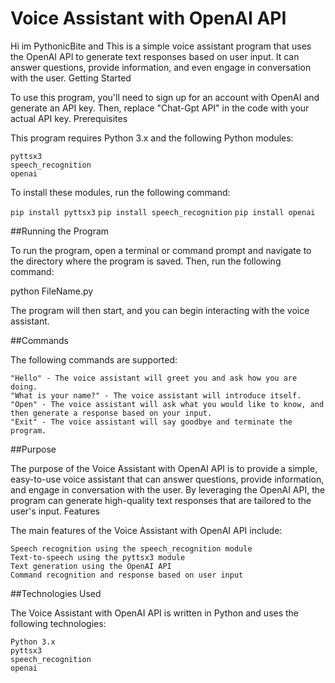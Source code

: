 # Voice Assistant with OpenAI API



Hi im  PythonicBite and This is a simple voice assistant program that uses the OpenAI API to generate text responses based on user input. It can answer questions, provide information, and even engage in conversation with the user.
Getting Started

To use this program, you'll need to sign up for an account with OpenAI and generate an API key. Then, replace "Chat-Gpt API" in the code with your actual API key.
Prerequisites

This program requires Python 3.x and the following Python modules:

    pyttsx3
    speech_recognition
    openai

To install these modules, run the following command:

  `pip install pyttsx3`
  `pip install speech_recognition`
  `pip install openai`



##Running the Program

To run the program, open a terminal or command prompt and navigate to the directory where the program is saved. Then, run the following command:



  python FileName.py


The program will then start, and you can begin interacting with the voice assistant.



##Commands

The following commands are supported:

    "Hello" - The voice assistant will greet you and ask how you are doing.
    "What is your name?" - The voice assistant will introduce itself.
    "Open" - The voice assistant will ask what you would like to know, and then generate a response based on your input.
    "Exit" - The voice assistant will say goodbye and terminate the program.
    
    
##Purpose

The purpose of the Voice Assistant with OpenAI API is to provide a simple, easy-to-use voice assistant that can answer questions, provide information, and engage in conversation with the user. By leveraging the OpenAI API, the program can generate high-quality text responses that are tailored to the user's input.
Features

The main features of the Voice Assistant with OpenAI API include:

    Speech recognition using the speech_recognition module
    Text-to-speech using the pyttsx3 module
    Text generation using the OpenAI API
    Command recognition and response based on user input

##Technologies Used

The Voice Assistant with OpenAI API is written in Python and uses the following technologies:

    Python 3.x
    pyttsx3
    speech_recognition
    openai
    
    
    
 
